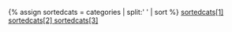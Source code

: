 {% assign sortedcats = categories | split:' ' | sort %}
[sortedcats[1] sortedcats[2] sortedcats[3]](https://en.wikipedia.org/wiki/sortedcats[1]_sortedcats[2]_sortedcats[3])

